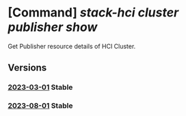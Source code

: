 # [Command] _stack-hci cluster publisher show_

Get Publisher resource details of HCI Cluster.

## Versions

### [2023-03-01](/Resources/mgmt-plane/L3N1YnNjcmlwdGlvbnMve30vcmVzb3VyY2Vncm91cHMve30vcHJvdmlkZXJzL21pY3Jvc29mdC5henVyZXN0YWNraGNpL2NsdXN0ZXJzL3t9L3B1Ymxpc2hlcnMve30=/2023-03-01.xml) **Stable**

<!-- mgmt-plane /subscriptions/{}/resourcegroups/{}/providers/microsoft.azurestackhci/clusters/{}/publishers/{} 2023-03-01 -->

### [2023-08-01](/Resources/mgmt-plane/L3N1YnNjcmlwdGlvbnMve30vcmVzb3VyY2Vncm91cHMve30vcHJvdmlkZXJzL21pY3Jvc29mdC5henVyZXN0YWNraGNpL2NsdXN0ZXJzL3t9L3B1Ymxpc2hlcnMve30=/2023-08-01.xml) **Stable**

<!-- mgmt-plane /subscriptions/{}/resourcegroups/{}/providers/microsoft.azurestackhci/clusters/{}/publishers/{} 2023-08-01 -->
